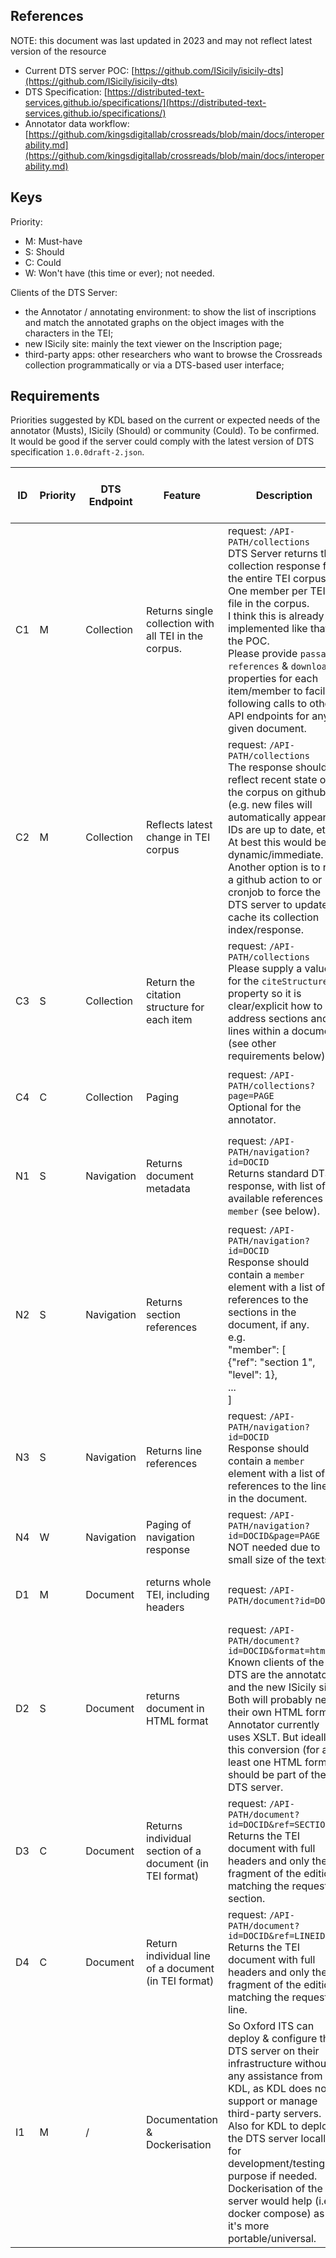 ## References

NOTE: this document was last updated in 2023 and may not reflect latest version of the resource

* Current DTS server POC: [https://github.com/ISicily/isicily-dts](https://github.com/ISicily/isicily-dts)
* DTS Specification: [https://distributed-text-services.github.io/specifications/](https://distributed-text-services.github.io/specifications/)
* Annotator data workflow: [https://github.com/kingsdigitallab/crossreads/blob/main/docs/interoperability.md](https://github.com/kingsdigitallab/crossreads/blob/main/docs/interoperability.md)

## Keys

Priority:

* M: Must-have
* S: Should
* C: Could
* W: Won't have (this time or ever); not needed.

Clients of the DTS Server:

* the Annotator / annotating environment: to show the list of inscriptions and match the annotated graphs on the object images with the characters in the TEI;
* new ISicily site: mainly the text viewer on the Inscription page;
* third-party apps: other researchers who want to browse the Crossreads collection programmatically or via a DTS-based user interface;

## Requirements

Priorities suggested by KDL based on the current or expected needs of the annotator (Musts), ISicily (Should) or community (Could). To be confirmed.
It would be good if the server could comply with the latest version of DTS specification `1.0.0draft-2.json`.

| ID | Priority | DTS Endpoint | Feature | Description | Current work-around implementation in the Annotator |
| --- | -------- | ------------ | ------- | ----------- | --------------------------------------------------- |
| C1 | M | Collection | Returns single collection with all TEI in the corpus. | request: `/API-PATH/collections`<br>DTS Server returns the collection response for the entire TEI corpus. One member per TEI file in the corpus.<br>I think this is already implemented like that in the POC.<br>Please provide `passage`, `references` & `download` properties for each item/member to facilite following calls to other API endpoints for any given document. | Annotator uses a static copy of the collection response generated once by the POC DTS server. Then manually modified for testing purpose. But this is not scalable. |
| C2 | M | Collection | Reflects latest change in TEI corpus | request: `/API-PATH/collections`<br>The response should reflect recent state of the corpus on github (e.g. new files will automatically appear; IDs are up to date, etc.).<br>At best this would be dynamic/immediate.<br>Another option is to run a github action to or cronjob to force the DTS server to update & cache its collection index/response. | / |
| C3 | S | Collection | Return the citation structure for each item | request: `/API-PATH/collections`<br>Please supply a value for the `citeStructure` property so it is clear/explicit how to address sections and lines within a document (see other requirements below). | / |
| C4 | C | Collection | Paging | request: `/API-PATH/collections?page=PAGE`<br>Optional for the annotator. | Optional as the Annotator can fetch the entire collection in one request/response. |
| N1 | S | Navigation | Returns document metadata | request: `/API-PATH/navigation?id=DOCID`<br>Returns standard DTS response, with list of available references in `member` (see below). | Collection contains reference to TEI document URL on github. And segmentation logic (sections & lines) is part of the annotator. |
| N2 | S | Navigation | Returns section references | request: `/API-PATH/navigation?id=DOCID`<br>Response should contain a `member` element with a list of references to the sections in the document, if any. <br>e.g.<br>"member": [<br> {"ref": "section 1", "level": 1}, <br> ...<br>] | Not currently needed. But may be required later.<br>To be discussed with Simona. |
| N3 | S | Navigation | Returns line references | request: `/API-PATH/navigation?id=DOCID`<br>Response should contain a `member` element with a list of references to the lines in the document. | Not needed by the annotator.<br>New ISicily site could make use of it (TBC 2024). |
| N4 | W | Navigation | Paging of navigation response | request: `/API-PATH/navigation?id=DOCID&page=PAGE`<br>NOT needed due to small size of the texts. | / |
| D1 | M | Document | returns whole TEI, including headers | request: `/API-PATH/document?id=DOCID` | Collection/Navigation contains reference to TEI document URL on github. |
| D2 | S | Document | returns document in HTML format | request: `/API-PATH/document?id=DOCID&format=html`<br>Known clients of the DTS are the annotator and the new ISicily site. Both will probably need their own HTML format. Annotator currently uses XSLT. But ideally this conversion (for at least one HTML format) should be part of the DTS server. | Transform from TEI to HTML is part of the Annotator. |
| D3 | C | Document | Returns individual section of a document (in TEI format) | request: `/API-PATH/document?id=DOCID&ref=SECTIONID`<br>Returns the TEI document with full headers and only the fragment of the edition matching the requested section. | Annotator contains logic to parses the TEI XML & extract sections from it using XPATH. |
| D4 | C | Document | Return individual line of a document (in TEI format) | request: `/API-PATH/document?id=DOCID&ref=LINEID`<br>Returns the TEI document with full headers and only the fragment of the edition matching the requested line. | Not actually needed for the annotator and the ISicily site. |
| I1 | M | / | Documentation<br>& Dockerisation | So Oxford ITS can deploy & configure the DTS server on their infrastructure without any assistance from KDL, as KDL does not support or manage third-party servers.<br>Also for KDL to deploy the DTS server locally for development/testing purpose if needed.<br>Dockerisation of the server would help (i.e. docker compose) as it's more portable/universal. | / |
